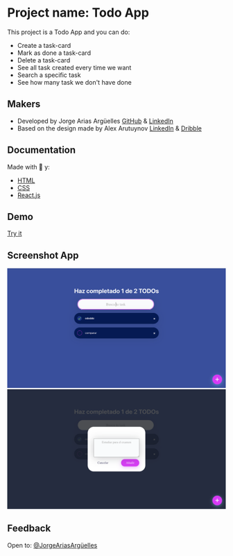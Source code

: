 # Project name: Todo App

This project is a Todo App and you can do:
- Create a task-card
- Mark as done a task-card
- Delete a task-card
- See all task created every time we want
- Search a specific task
- See how many task we don't have done

## Makers

- Developed by Jorge Arias Argüelles [GitHub](https://github.com/jorgearguellles) &
[LinkedIn](https://www.linkedin.com/in/jorgeariasarguelles/) 
- Based on the design made by Alex Arutuynov [LinkedIn](https://www.linkedin.com/in/alex-arutuynov/) & [Dribble](https://dribbble.com/alex_arutuynov)

## Documentation

Made with :green_heart: y:

- [HTML](https://developer.mozilla.org/es/docs/Web/HTML)
- [CSS](https://developer.mozilla.org/es/docs/Web/CSS)
- [React.js](https://es.reactjs.org)

## Demo

[Try it](https://jorgearguellles.github.io/todo-app/)

## Screenshot App

![App Screenshot](https://github.com/jorgearguellles/todo-app/blob/main/src/assets/images/1.png)
![App Screenshot](https://github.com/jorgearguellles/todo-app/blob/main/src/assets/images/2.png)

## Feedback

Open to: [@JorgeAriasArgüelles](https://www.linkedin.com/in/jorgeariasarguelles/)
